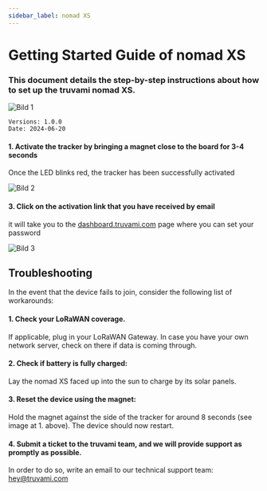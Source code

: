 ```yaml
---
sidebar_label: nomad XS
---
```


# Getting Started Guide of nomad XS

### This document details the step-by-step instructions about how to set up the truvami nomad XS.

![Bild 1](/img/getting-started-imgs/nomad_XS_front.png)

```
Versions: 1.0.0
Date: 2024-06-20
```

#### 1. Activate the tracker by bringing a magnet close to the board for 3-4 seconds

Once the LED blinks red, the tracker has been successfully activated

![Bild 2](/img/getting-started-imgs/nomad_XS_magnet.png)


#### 3. Click on the activation link that you have received by email

it will take you to the [dashboard.truvami.com](dashboard.truvami.com) page where you can set your
password


![Bild 3](/img/getting-started-imgs/NowYourTrackingJourneyBegins.png)


## Troubleshooting

In the event that the device fails to join, consider the following list of workarounds:

#### 1. Check your LoRaWAN coverage.
If applicable, plug in your LoRaWAN Gateway. In case you have your own network server, check on there if data is coming through.

#### 2. Check if battery is fully charged: 
Lay the nomad XS faced up into the sun to charge by its solar panels.

#### 3. Reset the device using the magnet: 
Hold the magnet against the side of the tracker for around 8 seconds (see image at 1. above). The device should now restart.

#### 4. Submit a ticket to the truvami team, and we will provide support as promptly as possible. 
In order to do so, write an email to our technical support team: hey@truvami.com